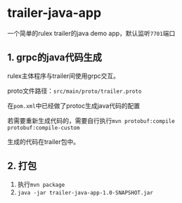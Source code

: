 # trailer-java-app

一个简单的rulex trailer的java demo app，默认监听`7701`端口

## 1. grpc的java代码生成

rulex主体程序与trailer间使用grpc交互。

proto文件路径：`src/main/proto/trailer.proto`

在`pom.xml`中已经做了protoc生成java代码的配置

若需要重新生成代码的，需要自行执行`mvn protobuf:compile protobuf:compile-custom`

生成的代码在trailer包中。

## 2. 打包
1. 执行`mvn package`
2. `java -jar trailer-java-app-1.0-SNAPSHOT.jar`